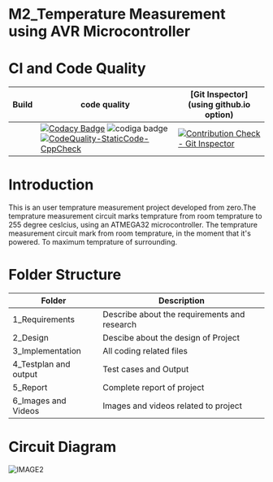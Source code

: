 
# M2_Temperature Measurement using AVR Microcontroller
# CI and Code Quality
| Build  | code quality |[Git Inspector](using github.io option)|
| ------------- |  ------------- |  ------------- |
||[![Codacy Badge](https://app.codacy.com/project/badge/Grade/109a5e3af09e4e9293148a6cc1514278)](https://www.codacy.com/gh/ak12345569/M2_Temperature-Measurement-using-AVR-Microcontroller/dashboard?utm_source=github.com&amp;utm_medium=referral&amp;utm_content=ak12345569/M2_Temperature-Measurement-using-AVR-Microcontroller&amp;utm_campaign=Badge_Grade) ![codiga badge](https://api.codiga.io/project/32890/status/svg) [![CodeQuality-StaticCode-CppCheck](https://github.com/ak12345569/M2_Temperature-Measurement-using-AVR-Microcontroller/actions/workflows/cpp-check.yml/badge.svg)](https://github.com/ak12345569/M2_Temperature-Measurement-using-AVR-Microcontroller/actions/workflows/cpp-check.yml)|[![Contribution Check - Git Inspector](https://github.com/ak12345569/M2_Temperature-Measurement-using-AVR-Microcontroller/actions/workflows/c-gitinspector.yml/badge.svg)](https://github.com/ak12345569/M2_Temperature-Measurement-using-AVR-Microcontroller/actions/workflows/c-gitinspector.yml)|                                                                                                                                                       
# Introduction
This is an user temprature measurement project developed from zero.The temprature measurement circuit marks temprature from room temprature to 255 degree ceslcius, using an ATMEGA32 microcontroller. The temprature measurement circuit mark from room temprature, in the moment that it's powered. To maximum temprature of surrounding.
# Folder Structure
| Folder   | Description    | 
| ------------- | ------------- | 
| 1_Requirements         | Describe about the requirements and research    | 
|2_Design      | Descibe about the design of Project  | 
| 3_Implementation   | All coding related files    | 
| 4_Testplan and output   | Test cases and Output   | 
|5_Report  |Complete report of project    | 
| 6_Images and Videos   | Images and videos related to project| 
# Circuit Diagram
![IMAGE2](https://user-images.githubusercontent.com/101049933/164290002-6ddd9267-d272-43d7-8640-d6a4945dcbc2.PNG)

